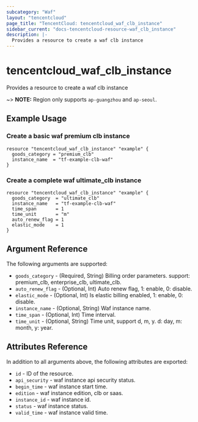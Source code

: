 ```yaml
---
subcategory: "Waf"
layout: "tencentcloud"
page_title: "TencentCloud: tencentcloud_waf_clb_instance"
sidebar_current: "docs-tencentcloud-resource-waf_clb_instance"
description: |-
  Provides a resource to create a waf clb instance
---
```


# tencentcloud_waf_clb_instance

Provides a resource to create a waf clb instance

~> **NOTE:** Region only supports `ap-guangzhou` and `ap-seoul`.

## Example Usage

### Create a basic waf premium clb instance

```hcl
resource "tencentcloud_waf_clb_instance" "example" {
  goods_category = "premium_clb"
  instance_name  = "tf-example-clb-waf"
}
```

### Create a complete waf ultimate_clb instance

```hcl
resource "tencentcloud_waf_clb_instance" "example" {
  goods_category  = "ultimate_clb"
  instance_name   = "tf-example-clb-waf"
  time_span       = 1
  time_unit       = "m"
  auto_renew_flag = 1
  elastic_mode    = 1
}
```

## Argument Reference

The following arguments are supported:

* `goods_category` - (Required, String) Billing order parameters. support: premium_clb, enterprise_clb, ultimate_clb.
* `auto_renew_flag` - (Optional, Int) Auto renew flag, 1: enable, 0: disable.
* `elastic_mode` - (Optional, Int) Is elastic billing enabled, 1: enable, 0: disable.
* `instance_name` - (Optional, String) Waf instance name.
* `time_span` - (Optional, Int) Time interval.
* `time_unit` - (Optional, String) Time unit, support d, m, y. d: day, m: month, y: year.

## Attributes Reference

In addition to all arguments above, the following attributes are exported:

* `id` - ID of the resource.
* `api_security` - waf instance api security status.
* `begin_time` - waf instance start time.
* `edition` - waf instance edition, clb or saas.
* `instance_id` - waf instance id.
* `status` - waf instance status.
* `valid_time` - waf instance valid time.


